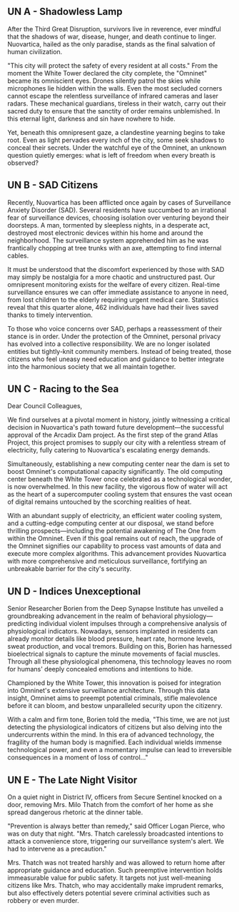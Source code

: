 ## UN A - Shadowless Lamp

After the Third Great Disruption, survivors live in reverence, ever mindful that the shadows of war, disease, hunger, and death continue to linger. Nuovartica, hailed as the only paradise, stands as the final salvation of human civilization.

"This city will protect the safety of every resident at all costs." From the moment the White Tower declared the city complete, the "Omninet" became its omniscient eyes. Drones silently patrol the skies while microphones lie hidden within the walls. Even the most secluded corners cannot escape the relentless surveillance of infrared cameras and laser radars. These mechanical guardians, tireless in their watch, carry out their sacred duty to ensure that the sanctity of order remains unblemished. In this eternal light, darkness and sin have nowhere to hide.

Yet, beneath this omnipresent gaze, a clandestine yearning begins to take root. Even as light pervades every inch of the city, some seek shadows to conceal their secrets. Under the watchful eye of the Omninet, an unknown question quietly emerges: what is left of freedom when every breath is observed?


## UN B - SAD Citizens

Recently, Nuovartica has been afflicted once again by cases of Surveillance Anxiety Disorder (SAD). Several residents have succumbed to an irrational fear of surveillance devices, choosing isolation over venturing beyond their doorsteps. A man, tormented by sleepless nights, in a desperate act, destroyed most electronic devices within his home and around the neighborhood. The surveillance system apprehended him as he was frantically chopping at tree trunks with an axe, attempting to find internal cables.

It must be understood that the discomfort experienced by those with SAD may simply be nostalgia for a more chaotic and unstructured past. Our omnipresent monitoring exists for the welfare of every citizen. Real-time surveillance ensures we can offer immediate assistance to anyone in need, from lost children to the elderly requiring urgent medical care. Statistics reveal that this quarter alone, 462 individuals have had their lives saved thanks to timely intervention.

To those who voice concerns over SAD, perhaps a reassessment of their stance is in order. Under the protection of the Omninet, personal privacy has evolved into a collective responsibility. We are no longer isolated entities but tightly-knit community members. Instead of being treated, those citizens who feel uneasy need education and guidance to better integrate into the harmonious society that we all maintain together.


## UN C - Racing to the Sea

Dear Council Colleagues,

We find ourselves at a pivotal moment in history, jointly witnessing a critical decision in Nuovartica's path toward future development—the successful approval of the Arcadix Dam project. As the first step of the grand Atlas Project, this project promises to supply our city with a relentless stream of electricity, fully catering to Nuovartica's escalating energy demands.

Simultaneously, establishing a new computing center near the dam is set to boost Omninet's computational capacity significantly. The old computing center beneath the White Tower once celebrated as a technological wonder, is now overwhelmed. In this new facility, the vigorous flow of water will act as the heart of a supercomputer cooling system that ensures the vast ocean of digital remains untouched by the scorching realities of heat.

With an abundant supply of electricity, an efficient water cooling system, and a cutting-edge computing center at our disposal, we stand before thrilling prospects—including the potential awakening of The One from within the Omninet. Even if this goal remains out of reach, the upgrade of the Omninet signifies our capability to process vast amounts of data and execute more complex algorithms. This advancement provides Nuovartica with more comprehensive and meticulous surveillance, fortifying an unbreakable barrier for the city's security.


## UN D - Indices Unexceptional

Senior Researcher Borien from the Deep Synapse Institute has unveiled a groundbreaking advancement in the realm of behavioral physiology—predicting individual violent impulses through a comprehensive analysis of physiological indicators. Nowadays, sensors implanted in residents can already monitor details like blood pressure, heart rate, hormone levels, sweat production, and vocal tremors. Building on this, Borien has harnessed bioelectrical signals to capture the minute movements of facial muscles. Through all these physiological phenomena, this technology leaves no room for humans' deeply concealed emotions and intentions to hide.

Championed by the White Tower, this innovation is poised for integration into Omninet's extensive surveillance architecture. Through this data insight, Omninet aims to preempt potential criminals, stifle malevolence before it can bloom, and bestow unparalleled security upon the citizenry.

With a calm and firm tone, Borien told the media, "This time, we are not just detecting the physiological indicators of citizens but also delving into the undercurrents within the mind. In this era of advanced technology, the fragility of the human body is magnified. Each individual wields immense technological power, and even a momentary impulse can lead to irreversible consequences in a moment of loss of control..."

## UN E - The Late Night Visitor

On a quiet night in District IV, officers from Secure Sentinel knocked on a door, removing Mrs. Milo Thatch from the comfort of her home as she spread dangerous rhetoric at the dinner table.

"Prevention is always better than remedy," said Officer Logan Pierce, who was on duty that night. "Mrs. Thatch carelessly broadcasted intentions to attack a convenience store, triggering our surveillance system's alert. We had to intervene as a precaution." 

Mrs. Thatch was not treated harshly and was allowed to return home after appropriate guidance and education. Such preemptive intervention holds immeasurable value for public safety. It targets not just well-meaning citizens like Mrs. Thatch, who may accidentally make imprudent remarks, but also effectively deters potential severe criminal activities such as robbery or even murder.
